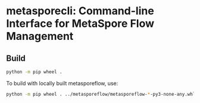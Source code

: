 # metasporecli: Command-line Interface for MetaSpore Flow Management

## Build

```bash
python -m pip wheel .
```

To build with locally built metasporeflow, use:

```bash
python -m pip wheel . ../metasporeflow/metasporeflow-*-py3-none-any.whl
```
